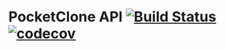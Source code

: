 # PocketClone API [![Build Status](https://travis-ci.com/samjones1001/pocket-clone-backend.svg?branch=master)](https://travis-ci.com/samjones1001/pocket-clone-backend) [![codecov](https://codecov.io/gh/samjones1001/pocket-clone-backend/branch/master/graph/badge.svg)](https://codecov.io/gh/samjones1001/pocket-clone-backend)